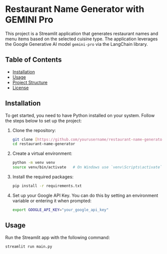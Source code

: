 
# Restaurant Name Generator with GEMINI Pro

This project is a Streamlit application that generates restaurant names and menu items based on the selected cuisine type. The application leverages the Google Generative AI model `gemini-pro` via the LangChain library.

## Table of Contents

- [Installation](#installation)
- [Usage](#usage)
- [Project Structure](#project-structure)
- [License](#license)

## Installation

To get started, you need to have Python installed on your system. Follow the steps below to set up the project:

1. Clone the repository:
    ```sh
    git clone [https://github.com/yourusername/restaurant-name-generator.git](https://github.com/athul-22/Restaurant-name-generator/)
    cd restaurant-name-generator
    ```

2. Create a virtual environment:
    ```sh
    python -m venv venv
    source venv/bin/activate   # On Windows use `venv\Scripts\activate`
    ```

3. Install the required packages:
    ```sh
    pip install -r requirements.txt
    ```

4. Set up your Google API Key. You can do this by setting an environment variable or entering it when prompted:
    ```sh
    export GOOGLE_API_KEY="your_google_api_key"
    ```

## Usage

Run the Streamlit app with the following command:
```sh
streamlit run main.py
